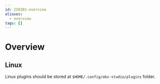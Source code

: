 ```yaml
---
id: 250301-overview
aliases:
  - overview
tags: []
---
```


# Overview

## Linux

Linux plugins should be stored at ``$HOME/.config/obs-studio/plugins`` folder.
